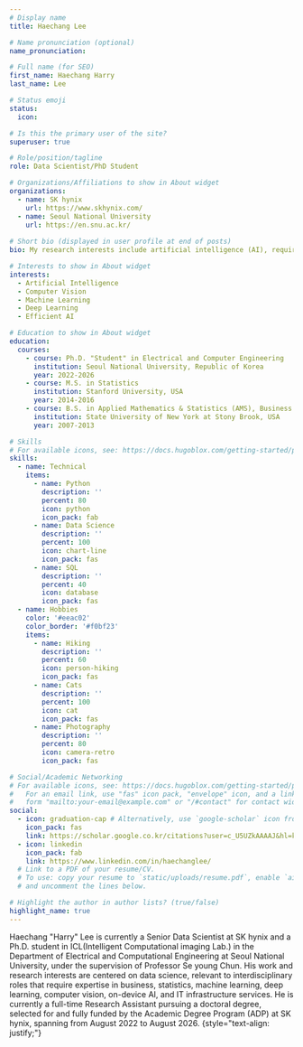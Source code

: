 ```yaml
---
# Display name
title: Haechang Lee

# Name pronunciation (optional)
name_pronunciation:

# Full name (for SEO)
first_name: Haechang Harry
last_name: Lee

# Status emoji
status:
  icon: 

# Is this the primary user of the site?
superuser: true

# Role/position/tagline
role: Data Scientist/PhD Student

# Organizations/Affiliations to show in About widget
organizations:
  - name: SK hynix
    url: https://www.skhynix.com/
  - name: Seoul National University
    url: https://en.snu.ac.kr/
    
# Short bio (displayed in user profile at end of posts)
bio: My research interests include artificial intelligence (AI), requiring practical expertise in business, statistics, machine learning, deep learning, computer vision, on-device AI, and IT infra services.

# Interests to show in About widget
interests:
  - Artificial Intelligence
  - Computer Vision
  - Machine Learning
  - Deep Learning
  - Efficient AI

# Education to show in About widget
education:
  courses:
    - course: Ph.D. "Student" in Electrical and Computer Engineering
      institution: Seoul National University, Republic of Korea
      year: 2022-2026
    - course: M.S. in Statistics
      institution: Stanford University, USA
      year: 2014-2016
    - course: B.S. in Applied Mathematics & Statistics (AMS), Business Administration (dual degree)
      institution: State University of New York at Stony Brook, USA
      year: 2007-2013

# Skills
# For available icons, see: https://docs.hugoblox.com/getting-started/page-builder/#icons
skills:
  - name: Technical
    items:
      - name: Python
        description: ''
        percent: 80
        icon: python
        icon_pack: fab
      - name: Data Science
        description: ''
        percent: 100
        icon: chart-line
        icon_pack: fas
      - name: SQL
        description: ''
        percent: 40
        icon: database
        icon_pack: fas
  - name: Hobbies
    color: '#eeac02'
    color_border: '#f0bf23'
    items:
      - name: Hiking
        description: ''
        percent: 60
        icon: person-hiking
        icon_pack: fas
      - name: Cats
        description: ''
        percent: 100
        icon: cat
        icon_pack: fas
      - name: Photography
        description: ''
        percent: 80
        icon: camera-retro
        icon_pack: fas

# Social/Academic Networking
# For available icons, see: https://docs.hugoblox.com/getting-started/page-builder/#icons
#   For an email link, use "fas" icon pack, "envelope" icon, and a link in the
#   form "mailto:your-email@example.com" or "/#contact" for contact widget.
social:
  - icon: graduation-cap # Alternatively, use `google-scholar` icon from `ai` icon pack
    icon_pack: fas
    link: https://scholar.google.co.kr/citations?user=c_U5UZkAAAAJ&hl=ko
  - icon: linkedin
    icon_pack: fab
    link: https://www.linkedin.com/in/haechanglee/
  # Link to a PDF of your resume/CV.
  # To use: copy your resume to `static/uploads/resume.pdf`, enable `ai` icons in `params.yaml`,
  # and uncomment the lines below.

# Highlight the author in author lists? (true/false)
highlight_name: true
---
```


Haechang "Harry" Lee is currently a Senior Data Scientist at SK hynix and a Ph.D. student in ICL(Intelligent Computational imaging Lab.) in the Department of Electrical and Computational Engineering at Seoul National University, under the supervision of Professor Se young Chun. His work and research interests are centered on data science, relevant to interdisciplinary roles that require expertise in business, statistics, machine learning, deep learning, computer vision, on-device AI, and IT infrastructure services.
He is currently a full-time Research Assistant pursuing a doctoral degree, selected for and fully funded by the Academic Degree Program (ADP) at SK hynix, spanning from August 2022 to August 2026.
{style="text-align: justify;"}
